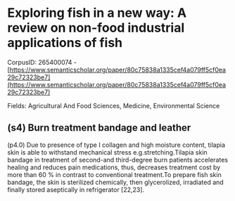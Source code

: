 # Exploring fish in a new way: A review on non-food industrial applications of fish

CorpusID: 265400074 - [https://www.semanticscholar.org/paper/80c75838a1335cef4a079ff5cf0ea29c72323be7](https://www.semanticscholar.org/paper/80c75838a1335cef4a079ff5cf0ea29c72323be7)

Fields: Agricultural And Food Sciences, Medicine, Environmental Science

## (s4) Burn treatment bandage and leather
(p4.0) Due to presence of type I collagen and high moisture content, tilapia skin is able to withstand mechanical stress e.g.stretching.Tilapia skin bandage in treatment of second-and third-degree burn patients accelerates healing and reduces pain medications, thus, decreases treatment cost by more than 60 % in contrast to conventional treatment.To prepare fish skin bandage, the skin is sterilized chemically, then glycerolized, irradiated and finally stored aseptically in refrigerator [22,23].
